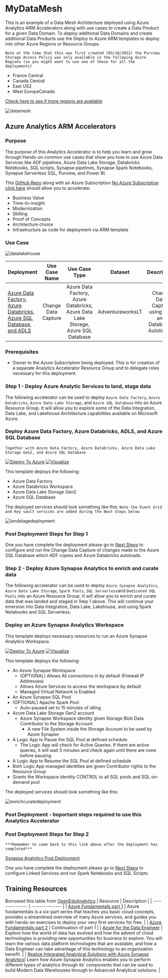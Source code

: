 # MyDataMesh
This is an example of a Data Mesh Architecture deployed using Azure Analytics ARM Accelerators along with use cases to create a Data Product for a given Data Domain.  To deploy additional Data Domains and create additional Data Products use the Deploy to Azure ARM templates to deploy into other Azure Regions or Resource Groups.

`Note at the time that this was first created (03/10/2022) the Purview Storage Access Policy was only available in the following Azure Regions (so you might want to use one of these for all the deployments)`
- France Central
- Canada Central
- East US2
- West EuropeCanada

[Check here to see if more regions are available](https://docs.microsoft.com/en-us/azure/purview/tutorial-data-owner-policies-storage)

![datamesh](https://raw.githubusercontent.com/DataSnowman/MyDataMesh/main/images/datamesh.png)

## Azure Analytics ARM Accelerators

### Purpose

The purpose of this Analytics Accelerator is to help you learn and grow through Hands-on common use cases that show you how to use Azure Data Services like ADF pipelines, Azure Data Lake Storage, Databricks Notebooks, SQL scripts, Synapse pipelines, Synapse Spark Notebooks, Synapse Serverless SQL, Purview, and Power BI.

This [GitHub Repo](https://github.com/DataSnowman/MyDataMesh) along with an Azure Subscription [No Azure Subscription click here](https://azure.microsoft.com/en-us/free/) should allow you to accelerate:

* Business Value
* Time-to-insight
* Modernization
* Skilling
* Proof of Concepts
* Architecture choice
* Infrastructure as code for deployment via ARM template

### Use Case

![datalakehouse](https://raw.githubusercontent.com/DataSnowman/MyDataMesh/main/images/datalakehouse.png)

| Deployment | Use Case Name | Use Case Type | Dataset | Description | Code | Instruction Steps |
| :------------- | :----------: | :----------: | :----------: | :----------: | :----------: | :----------: |
| [Azure Data Factory, Azure Databricks, Azure SQL Database, and ADLS](https://github.com/DataSnowman/MyDataMesh#deploy-azure-data-factory-azure-databricks-adls-and-azure-sql-database) | Change Data Capture | Azure Data Factory, Azure Databricks, Azure Data Lake Storage, Azure SQL Database | AdventureworksLT | Change Data Capture using ADF and Databricks Autoloader | [Code](https://github.com/DataSnowman/MyDataMesh/tree/main/usecases/cdc/code) | [Steps](https://github.com/DataSnowman/MyDataMesh/tree/main/usecases/cdc/steps/usecasesteps.md) |

### Prerequisites

- Owner to the Azure Subscription being deployed. This is for creation of a separate Analytics Accelerator Resource Group and to delegate roles necessary for this deployment.

### Step 1 - Deploy Azure Analytic Services to land, stage data

The following accelerator can be used to deploy `Azure Data Factory`, `Azure Databricks`, `Azure Data Lake Storage`, and `Azure SQL Database` into an Azure Resource Group.  It will allow you to explore some of the Data Integration, Data Lake, and Lakehouse Architecture capabilities available on Microsoft Azure.  

### Deploy Azure Data Factory, Azure Databricks, ADLS, and Azure SQL Database

`Together with Azure Data Factory, Azure Databricks, Azure Data Lake Storage Gen2, and Azure SQL Database`

[![Deploy To Azure](https://raw.githubusercontent.com/Azure/azure-quickstart-templates/master/1-CONTRIBUTION-GUIDE/images/deploytoazure.svg?sanitize=true)](https://portal.azure.com/#create/Microsoft.Template/uri/https%3A%2F%2Fraw.githubusercontent.com%2FDataSnowman%2FMyDataMesh%2Fmain%2Fworkspace%2Fadb-workspace%2Fazuredeploy.json) [![Visualize](https://raw.githubusercontent.com/Azure/azure-quickstart-templates/master/1-CONTRIBUTION-GUIDE/images/visualizebutton.svg?sanitize=true)](http://armviz.io/#/?load=https%3A%2F%2Fraw.githubusercontent.com%2FDataSnowman%2FMyDataMesh%2Fmain%2Fworkspace%2Fadb-workspace%2Fazuredeploy.json)

This template deploys the following:

- Azure Data Factory
- Azure Databricks Workspace
- Azure Data Lake Storage Gen2
- Azure SQL Database

The deployed services should look something like this:
`Note the Event Grid and Key vault services are added during the Next Steps below`

![landstagedeployment](https://raw.githubusercontent.com/DataSnowman/MyDataMesh/main/images/landstagedeployment.png)

### Post Deployment Steps for Step 1

One you have complete the deployment please go to [Next Steps](https://github.com/DataSnowman/MyDataMesh/tree/main/usecases/cdc/steps/usecasesteps.md) to configure and run the Change Data Capture of changes made to the Azure SQL Database which ADF copies and Azure Databricks autoloads.

### Step 2 - Deploy Azure Synapse Analytics to enrich and curate data

The following accelerator can be used to deploy `Azure Synapse Analytics`, `Azure Data Lake Storage`, `Spark Pools`, `SQL Serverless`and `Dedicated SQL Pools` into an Azure Resource Group.  It will allow you to enrich and curate data that was landed and staged in Step 1 above.  This will continue your emersion into Data Integration, Data Lake, Lakehouse, and using Spark Notebooks and SQL Serverless.  

### Deploy an Azure Synapse Analytics Workspace

This template deploys necessary resources to run an Azure Synapse Analytics Workspace.

[![Deploy To Azure](https://raw.githubusercontent.com/Azure/azure-quickstart-templates/master/1-CONTRIBUTION-GUIDE/images/deploytoazure.svg?sanitize=true)](https://portal.azure.com/#create/Microsoft.Template/uri/https%3A%2F%2Fraw.githubusercontent.com%2FDataSnowman%2FMyDataMesh%2Fmain%2Fworkspace%2Fsynapse-workspace%2Fazuredeploy.json) [![Visualize](https://raw.githubusercontent.com/Azure/azure-quickstart-templates/master/1-CONTRIBUTION-GUIDE/images/visualizebutton.svg?sanitize=true)](http://armviz.io/#/?load=https%3A%2F%2Fraw.githubusercontent.com%2FDataSnowman%2FMyDataMesh%2Fmain%2Fworkspace%2Fsynapse-workspace%2Fazuredeploy.json)

This template deploys the following:

- An Azure Synapse Workspace
  - (OPTIONAL) Allows All connections in by default (Firewall IP Addresses)
  - Allows Azure Services to access the workspace by default
  - Managed Virtual Network is Enabled
- An Azure Synapse SQL Pool
- (OPTIONAL) Apache Spark Pool
  - Auto-paused set to 15 minutes of idling
- Azure Data Lake Storage Gen2 account
  - Azure Synapse Workspace identity given Storage Blob Data Contributor to the Storage Account
    - A new File System inside the Storage Account to be used by Azure Synapse
- A Logic App to Pause the SQL Pool at defined schedule
  - The Logic App will check for Active Queries. If there are active queries, it will wait 5 minutes and check again until there are none before pausing
- A Logic App to Resume the SQL Pool at defined schedule
- Both Logic App managed identities are given Contributor rights to the Resource Group
- Grants the Workspace identity CONTROL to all SQL pools and SQL on-demand pool

The deployed services should look something like this:

![enrichcuratedeployment](https://raw.githubusercontent.com/DataSnowman/MyDataMesh/main/images/enrichcuratedeployment.png)

### Post Deployment - Important steps required to use this Analytics Accelerator

### Post Deployment Steps for Step 2

```***Remember to come back to this link above after the deployment has completed***```

[Synapse Analytics Post Deployment](https://github.com/DataSnowman/MyDataMesh/blob/main/usecases/enrichcurate/steps/postdeploy.md#post-deployment-steps)

One you have complete the deployment please go to [Next Steps](https://github.com/DataSnowman/MyDataMesh/tree/main/usecases/enrichcurate/steps/usecasesteps.md) to configure Linked Services and run Spark Notebooks and SQL Scripts.

## Training Resources
Borrowed this table from [OpenEduAnalytics](https://github.com/DataSnowman/OpenEduAnalytics/tree/main#readme)
| Resource | Description |
| --------------- | --------------- |
| [Azure Fundamentals part 1](https://docs.microsoft.com/en-us/learn/paths/az-900-describe-cloud-concepts/) | Azure fundamentals is a six-part series that teaches you basic cloud concepts, provides a streamlined overview of many Azure services, and guides you with hands-on exercises to deploy your very first services for free. | 
| [Azure Fundamentals part 2](https://docs.microsoft.com/en-us/learn/paths/az-900-describe-core-azure-services/) | Continuation of part 1 | 
| [Azure for the Data Engineer](https://docs.microsoft.com/en-us/learn/paths/azure-for-the-data-engineer/) | Explore how the world of data has evolved and how the advent of cloud technologies is providing new opportunities for business to explore. You will learn the various data platform technologies that are available, and how a Data Engineer can take advantage of this technology to an organization benefit. |
| [Realize Integrated Analytical Solutions with Azure Synapse Analytics](https://docs.microsoft.com/en-us/learn/paths/realize-integrated-analytical-solutions-with-azure-synapse-analytics/)| Learn how Azure Synapse Analytics enables you to perform different types of analytics through its’ components that can be used to build Modern Data Warehouses through to Advanced Analytical solutions. |